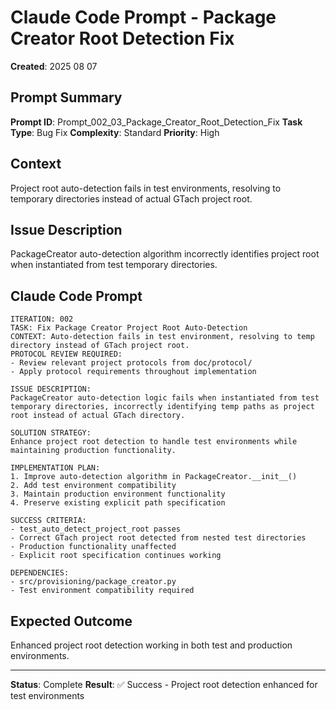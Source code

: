 # Claude Code Prompt - Package Creator Root Detection Fix

**Created**: 2025 08 07

## Prompt Summary

**Prompt ID**: Prompt_002_03_Package_Creator_Root_Detection_Fix
**Task Type**: Bug Fix
**Complexity**: Standard
**Priority**: High

## Context

Project root auto-detection fails in test environments, resolving to temporary directories instead of actual GTach project root.

## Issue Description

PackageCreator auto-detection algorithm incorrectly identifies project root when instantiated from test temporary directories.

## Claude Code Prompt

```
ITERATION: 002
TASK: Fix Package Creator Project Root Auto-Detection  
CONTEXT: Auto-detection fails in test environment, resolving to temp directory instead of GTach project root.
PROTOCOL REVIEW REQUIRED:
- Review relevant project protocols from doc/protocol/
- Apply protocol requirements throughout implementation

ISSUE DESCRIPTION:
PackageCreator auto-detection logic fails when instantiated from test temporary directories, incorrectly identifying temp paths as project root instead of actual GTach directory.

SOLUTION STRATEGY:
Enhance project root detection to handle test environments while maintaining production functionality.

IMPLEMENTATION PLAN:
1. Improve auto-detection algorithm in PackageCreator.__init__()
2. Add test environment compatibility
3. Maintain production environment functionality
4. Preserve existing explicit path specification

SUCCESS CRITERIA:
- test_auto_detect_project_root passes
- Correct GTach project root detected from nested test directories
- Production functionality unaffected
- Explicit root specification continues working

DEPENDENCIES:
- src/provisioning/package_creator.py
- Test environment compatibility required
```

## Expected Outcome

Enhanced project root detection working in both test and production environments.

---

**Status**: Complete
**Result**: ✅ Success - Project root detection enhanced for test environments
